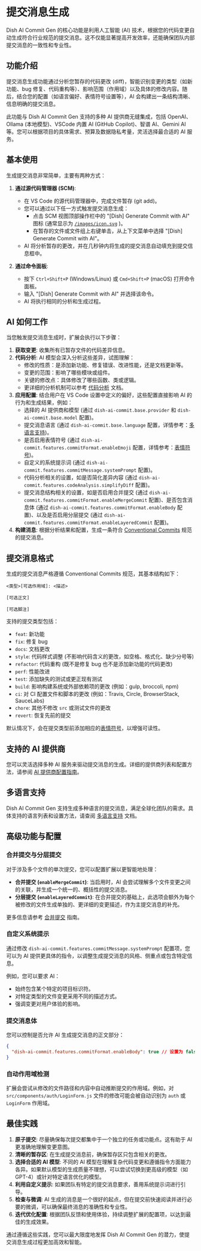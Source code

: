 # 提交消息生成

Dish AI Commit Gen 的核心功能是利用人工智能 (AI) 技术，根据您的代码变更自动生成符合行业规范的提交消息。这不仅能显著提高开发效率，还能确保团队内部提交消息的一致性和专业性。

## 功能介绍

提交消息生成功能通过分析您暂存的代码更改 (diff)，智能识别变更的类型（如新功能、bug 修复、代码重构等）、影响范围（作用域）以及具体的修改内容。随后，结合您的配置（如语言偏好、表情符号设置等），AI 会构建出一条结构清晰、信息明确的提交消息。

此功能与 Dish AI Commit Gen 支持的多种 AI 提供商无缝集成，包括 OpenAI、Ollama (本地模型)、VSCode 内置 AI (GitHub Copilot)、智谱 AI、Gemini AI 等。您可以根据项目的具体需求、预算及数据隐私考量，灵活选择最合适的 AI 服务。

## 基本使用

生成提交消息非常简单，主要有两种方式：

1.  **通过源代码管理器 (SCM)**:
    *   在 VS Code 的源代码管理器中，完成文件暂存 (git add)。
    *   您可以通过以下任一方式触发提交消息生成：
        *   点击 SCM 视图顶部操作栏中的 "[Dish] Generate Commit with AI" 图标 (通常显示为 [`/images/icon.svg`](gw-commit-website/docs/public/images/icon.svg) )。
        *   在暂存的文件或文件组上右键单击，从上下文菜单中选择 "[Dish] Generate Commit with AI"。
    *   AI 将分析暂存的更改，并在几秒钟内将生成的提交消息自动填充到提交信息框中。

2.  **通过命令面板**:
    *   按下 `Ctrl+Shift+P` (Windows/Linux) 或 `Cmd+Shift+P` (macOS) 打开命令面板。
    *   输入 "[Dish] Generate Commit with AI" 并选择该命令。
    *   AI 将执行相同的分析和生成过程。

## AI 如何工作

当您触发提交消息生成时，扩展会执行以下步骤：

1.  **获取变更**: 收集所有已暂存文件的代码差异信息。
2.  **代码分析**: AI 模型会深入分析这些差异，试图理解：
    *   修改的性质：是添加新功能、修复错误、改进性能，还是文档更新等。
    *   变更的范围：影响了哪些模块或组件。
    *   关键的修改点：具体修改了哪些函数、类或逻辑。
    *   更详细的分析机制可以参考 [代码分析](./code-analysis.md) 文档。
3.  **应用配置**: 结合用户在 VS Code 设置中定义的偏好，这些配置直接影响 AI 的行为和生成结果，例如：
    *   选择的 AI 提供商和模型 (通过 `dish-ai-commit.base.provider` 和 `dish-ai-commit.base.model` 配置)。
    *   提交消息语言 (通过 `dish-ai-commit.base.language` 配置，详情参考：[多语言支持](./languages.md))。
    *   是否启用表情符号 (通过 `dish-ai-commit.features.commitFormat.enableEmoji` 配置，详情参考：[表情符号](./emoji.md))。
    *   自定义的系统提示词 (通过 `dish-ai-commit.features.commitMessage.systemPrompt` 配置)。
    *   代码分析相关的设置，如是否简化差异内容 (通过 `dish-ai-commit.features.codeAnalysis.simplifyDiff` 配置)。
    *   提交消息结构相关的设置，如是否启用合并提交 (通过 `dish-ai-commit.features.commitFormat.enableMergeCommit` 配置)、是否包含消息体 (通过 `dish-ai-commit.features.commitFormat.enableBody` 配置)、以及是否启用分层提交 (通过 `dish-ai-commit.features.commitFormat.enableLayeredCommit` 配置)。
4.  **构建消息**: 根据分析结果和配置，生成一条符合 [Conventional Commits](https://www.conventionalcommits.org/) 规范的提交消息。

## 提交消息格式

生成的提交消息严格遵循 Conventional Commits 规范，其基本结构如下：

```
<类型>[可选作用域]: <描述>

[可选正文]

[可选脚注]
```

支持的提交类型包括：

*   `feat`: 新功能
*   `fix`: 修复 bug
*   `docs`: 文档更改
*   `style`: 代码样式调整 (不影响代码含义的更改，如空格、格式化、缺少分号等)
*   `refactor`: 代码重构 (既不是修复 bug 也不是添加新功能的代码更改)
*   `perf`: 性能改进
*   `test`: 添加缺失的测试或更正现有测试
*   `build`: 影响构建系统或外部依赖项的更改 (例如：gulp, broccoli, npm)
*   `ci`: 对 CI 配置文件和脚本的更改 (例如：Travis, Circle, BrowserStack, SauceLabs)
*   `chore`: 其他不修改 `src` 或测试文件的更改
*   `revert`: 恢复先前的提交

默认情况下，会在提交类型前添加相应的[表情符号](./emoji.md)，以增强可读性。

## 支持的 AI 提供商

您可以灵活选择多种 AI 服务来驱动提交消息的生成。详细的提供商列表和配置方法，请参阅 [AI 提供商配置指南](./ai-providers.md)。

## 多语言支持

Dish AI Commit Gen 支持生成多种语言的提交消息，满足全球化团队的需求。具体支持的语言列表和设置方法，请查阅 [多语言支持](./languages.md) 文档。

## 高级功能与配置

### 合并提交与分层提交

对于涉及多个文件的单次提交，您可以配置扩展以更智能地处理：

*   **合并提交 (`enableMergeCommit`)**: 当启用时，AI 会尝试理解多个文件变更之间的关联，并生成一个统一的、概括性的提交消息。
*   **分层提交 (`enableLayeredCommit`)**: 在合并提交的基础上，此选项会额外为每个被修改的文件生成单独的、更详细的变更描述，作为主提交消息的补充。

更多信息请参考 [合并提交](./merge-commit.md) 指南。

### 自定义系统提示

通过修改 `dish-ai-commit.features.commitMessage.systemPrompt` 配置项，您可以为 AI 提供更具体的指令，以调整生成提交消息的风格、侧重点或包含特定信息。

例如，您可以要求 AI：
*   始终包含某个特定的项目标识符。
*   对特定类型的文件变更采用不同的描述方式。
*   强调变更对用户体验的影响。

### 提交消息体

您可以控制是否允许 AI 生成提交消息的正文部分：

```json
{
  "dish-ai-commit.features.commitFormat.enableBody": true // 设置为 false 则只生成摘要行
}
```

### 自动作用域检测

扩展会尝试从修改的文件路径和内容中自动推断提交的作用域。例如，对 `src/components/auth/LoginForm.js` 文件的修改可能会被自动识别为 `auth` 或 `LoginForm` 作用域。

## 最佳实践

1.  **原子提交**: 尽量确保每次提交都集中于一个独立的任务或功能点。这有助于 AI 更准确地理解变更意图。
2.  **清晰的暂存区**: 在生成提交消息前，确保暂存区只包含相关的更改。
3.  **选择合适的 AI 模型**: 不同的 AI 模型在理解复杂代码变更和遵循指令方面能力各异。如果默认模型的生成质量不理想，可以尝试切换到更高级的模型（如 GPT-4）或针对特定语言优化的模型。
4.  **利用自定义提示**: 如果团队有特定的提交消息要求，善用系统提示词进行引导。
5.  **检查与微调**: AI 生成的消息是一个很好的起点，但在提交前快速阅读并进行必要的微调，可以确保最终消息的准确性和专业性。
6.  **迭代优化配置**: 根据团队反馈和使用体验，持续调整扩展的配置项，以达到最佳的生成效果。

通过遵循这些实践，您可以最大限度地发挥 Dish AI Commit Gen 的潜力，使提交消息生成过程更加高效和智能。